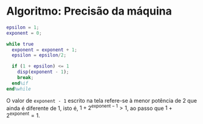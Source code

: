 <script>
MathJax = {
  tex: {
    inlineMath: [['$', '$']]
  },
  svg: {
    fontCache: 'global'
  }
};
</script>
<script type="text/javascript" id="MathJax-script" async
  src="https://cdn.jsdelivr.net/npm/mathjax@3/es5/tex-svg.js">
</script>

# Algoritmo: Precisão da máquina

```matlab
epsilon = 1;
exponent = 0;

while true
  exponent = exponent + 1;
  epsilon = epsilon/2;

  if (1 + epsilon) <= 1
    disp(exponent - 1);
    break;
  end%if
end%while
```

O valor de `exponent - 1` escrito na tela refere-se à menor potência de $2$ que ainda é diferente de $1$, isto é, $1+2^{\text{exponent}-1}>1$, ao passo que $1+2^{\text{exponent}}=1$.
